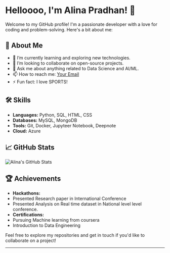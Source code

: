 # Helloooo, I'm Alina Pradhan! 👋

Welcome to my GitHub profile! I'm a passionate developer with a love for coding and problem-solving. Here's a bit about me:

## 🚀 About Me

- 🌱 I’m currently learning and exploring new technologies.
- 👯 I’m looking to collaborate on open-source projects.
- 💬 Ask me about anything related to Data Science and AI/ML.
- 📫 How to reach me: [Your Email](mailto:alinapradhan15021707@gmail.com)
- ⚡ Fun fact: I love SPORTS!

## 🛠️ Skills

- **Languages:** Python, SQL, HTML, CSS
- **Databases:** MySQL, MongoDB
- **Tools:** Git, Docker, Jupyteer Notebook, Deepnote
- **Cloud:** Azure

## 📈 GitHub Stats

![Alina's GitHub Stats](https://github-readme-stats.vercel.app/api?username=alinapradhan&show_icons=true&theme=radical)
<!--
## 📝 Latest Blog Posts

 BLOG-POST-LIST:START
- [How to Build a REST API with Node.js](https://yourblog.com/how-to-build-a-rest-api-with-nodejs)
- [Introduction to React Hooks](https://yourblog.com/introduction-to-react-hooks)
- [Understanding Asynchronous JavaScript](https://yourblog.com/understanding-asynchronous-javascript)
  BLOG-POST-LIST:END -->

<!--
[![Twitter](https://img.shields.io/badge/Twitter-blue?style=for-the-badge&logo=twitter)](https://twitter.com/alinapradhan)
[![Email](https://img.shields.io/badge/Email-blue?style=for-the-badge&logo=gmail)](mailto:your.email@example.com)
-->

## 🏆 Achievements

- **Hackathons:**
- Presented Research paper in International Conference
- Presented Analysis on Real time dataset in National level level conference.
- **Certifications:**
- Pursuing Machine learning from coursera
- Introduction to Data Engineering

<!-- ## 📂 Projects

### [Project 1: Awesome Project](https://github.com/alinapradhan/awesome-project)
A brief description of what the project does and its purpose.

### [Project 2: Another Cool Project](https://github.com/alinapradhan/another-cool-project)
A brief description of what the project does and its purpose.
-->
Feel free to explore my repositories and get in touch if you'd like to collaborate on a project!

---
